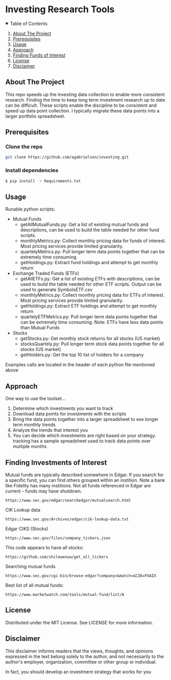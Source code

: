 # Investing Research Tools

<!-- TABLE OF CONTENTS -->
<details open="open">
  <summary>Table of Contents</summary>
  <ol>
    <li><a href="#About-The-Project">About The Project</a></li>
    <li><a href="#Prerequisites">Prerequisites</a></li>
    <li><a href="#Usage">Usage</a></li>
    <li><a href="#Approach">Approach</a></li>
    <li><a href="#Finding-Funds-of-Interest">Finding Funds of Interest</a></li>
    <li><a href="#License">License</a></li>
    <li><a href="#Disclaimer">Disclaimer</a></li>
  </ol>
</details>

## About The Project

This repo speeds up the investing data collection to enable more consistent research. Finding the time to keep long term investment research up to date can be difficult. These scripts enable the discipline to be consistent and speed up data point collection. I typically migrate these data points into a larger portfolio spreadsheet.

## Prerequisites

### Clone the repo
   ```sh
   git clone https://github.com/agabrielson/investing.git
   ```
### Install dependencies
   ```sh
   $ pip install -r Requirements.txt
   ```

## Usage

Runable python scripts:
* Mutual Funds
  * getAllMutualFunds.py: Get a list of existing mutual funds and descriptions, can be used to build the table needed for other fund scripts.
  * monthlyMetrics.py: Collect monthly pricing data for funds of interest. Most pricing services provide limited granularity.
  * quartelyMetrics.py: Pull longer term data points together that can be extremely time consuming.
  * getHoldings.py: Extract fund holdings and attempt to get monthly return
* Exchange Traded Funds (ETFs)
  * getAllETFs.py: Get a list of existing ETFs with descriptions, can be used to build the table needed for other ETF scripts. Output can be used to generate SymbolsETF.csv
  * monthlyMetrics.py: Collect monthly pricing data for ETFs of interest. Most pricing services provide limited granularity.
  * getHoldings.py: Extract ETF holdings and attempt to get monthly return
  * quartelyETFMetrics.py: Pull longer term data points together that can be extremely time consuming. Note: ETFs have less data points than Mutual Funds
* Stocks
  * getStocks.py: Get monthly stock returns for all stocks (US market)
  * stocksQuartely.py: Pull longer term stock data points together for all stocks (US market)
  * getHolders.py: Get the top 10 list of holders for a company 
  
Examples calls are located in the header of each python file mentioned above

## Approach

One way to use the toolset...
1. Determine which investments you want to track
1. Download data points for investments with the scripts 
1. Bring the data points together into a larger spreadsheet to see longer term monthly trends
1. Analyze the trends that interest you
1. You can decide which investments are right based on your strategy.
tracking has a sample spreadsheet used to track data points over multiple months

## Finding Investments of Interest

 Mutual funds are typically described somewhere in Edgar. If you search for a specific fund, you can find others grouped within an instition. Note a bank like Fidelity has many institions. Not all funds referenced in Edgar are current - funds may have shutdown.
 	
```   
https://www.sec.gov/edgar/searchedgar/mutualsearch.html
```

CIK Lookup data
```
https://www.sec.gov/Archives/edgar/cik-lookup-data.txt
```

Edgar CIKS (Stocks)
```
https://www.sec.gov/files/company_tickers.json
```

This code appears to have all stocks:
```
https://github.com/shilewenuw/get_all_tickers
```

Searching mutual funds
```
https://www.sec.gov/cgi-bin/browse-edgar?company=&match=&CIK=FXAIX
```

Best list of all mutual funds:
```
https://www.marketwatch.com/tools/mutual-fund/list/A
```

## License
Distributed under the MIT License. See LICENSE for more information.

## Disclaimer 

This disclaimer informs readers that the views, thoughts, and opinions expressed in the text belong solely to the author, and not necessarily to the author's employer, organization, committee or other group or individual.

In fact, you should develop an investment strategy that works for you
